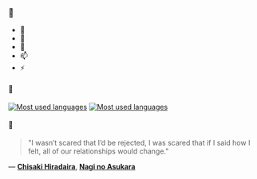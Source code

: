 ### 👋

- 🔭
- 🌱
- 💬
- 📫
- ⚡

#### 🧏

[![Most used languages](https://github-readme-stats-aynah.vercel.app/api/top-langs/?username=aynh&theme=solarized-dark&langs_count=6&layout=compact&hide_title=true)](https://github.com/anuraghazra/github-readme-stats#gh-dark-mode-only)
[![Most used languages](https://github-readme-stats-aynah.vercel.app/api/top-langs/?username=aynh&theme=solarized-light&langs_count=6&layout=compact&hide_title=true)](https://github.com/anuraghazra/github-readme-stats#gh-light-mode-only)

#### 💬

> "I wasn’t scared that I’d be rejected, I was scared that if I said how I felt, all of our relationships would change."

&mdash; [**Chisaki Hiradaira**](https://myanimelist.net/character.php?q=Chisaki%20Hiradaira&cat=character), [**Nagi no Asukara**](https://myanimelist.net/search/all?q=Nagi%20no%20Asukara&cat=all)
